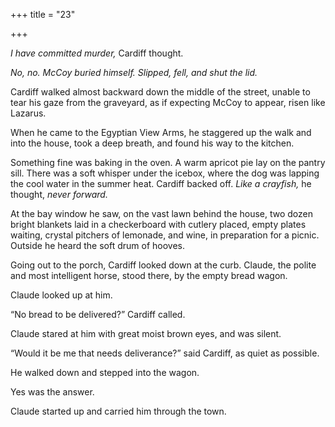 +++
title = "23"

+++





*I have committed murder,* Cardiff thought.

*No, no. McCoy buried himself. Slipped, fell, and shut the lid.*

Cardiff walked almost backward down the middle of the street, unable to tear his gaze from the graveyard, as if expecting McCoy to appear, risen like Lazarus.

When he came to the Egyptian View Arms, he staggered up the walk and into the house, took a deep breath, and found his way to the kitchen.

Something fine was baking in the oven. A warm apricot pie lay on the pantry sill. There was a soft whisper under the icebox, where the dog was lapping the cool water in the summer heat. Cardiff backed off. *Like a crayfish,* he thought, *never forward.*

At the bay window he saw, on the vast lawn behind the house, two dozen bright blankets laid in a checkerboard with cutlery placed, empty plates waiting, crystal pitchers of lemonade, and wine, in preparation for a picnic. Outside he heard the soft drum of hooves.

Going out to the porch, Cardiff looked down at the curb. Claude, the polite and most intelligent horse, stood there, by the empty bread wagon.

Claude looked up at him.

“No bread to be delivered?” Cardiff called.

Claude stared at him with great moist brown eyes, and was silent.

“Would it be me that needs deliverance?” said Cardiff, as quiet as possible.

He walked down and stepped into the wagon.

Yes was the answer.

Claude started up and carried him through the town.




